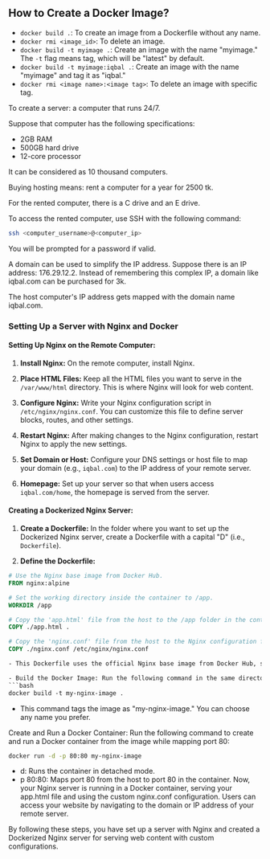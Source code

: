 ## How to Create a Docker Image?

- `docker build .`: To create an image from a Dockerfile without any name.
- `docker rmi <image_id>`: To delete an image.
- `docker build -t myimage .`: Create an image with the name "myimage." The `-t` flag means tag, which will be "latest" by default.
- `docker build -t myimage:iqbal .`: Create an image with the name "myimage" and tag it as "iqbal."
- `docker rmi <image name>:<image tag>`: To delete an image with specific tag.

To create a server: a computer that runs 24/7.

Suppose that computer has the following specifications:
- 2GB RAM
- 500GB hard drive
- 12-core processor

It can be considered as 10 thousand computers.

Buying hosting means: rent a computer for a year for 2500 tk.

For the rented computer, there is a C drive and an E drive.

To access the rented computer, use SSH with the following command:

```sh
ssh <computer_username>@<computer_ip>
 ```

You will be prompted for a password if valid.

A domain can be used to simplify the IP address. Suppose there is an IP address: 176.29.12.2. Instead of remembering this complex IP, a domain like iqbal.com can be purchased for 3k.

The host computer's IP address gets mapped with the domain name iqbal.com.

### Setting Up a Server with Nginx and Docker

#### Setting Up Nginx on the Remote Computer:

1. **Install Nginx:** On the remote computer, install Nginx.

2. **Place HTML Files:** Keep all the HTML files you want to serve in the `/var/www/html` directory. This is where Nginx will look for web content.

3. **Configure Nginx:** Write your Nginx configuration script in `/etc/nginx/nginx.conf`. You can customize this file to define server blocks, routes, and other settings.

4. **Restart Nginx:** After making changes to the Nginx configuration, restart Nginx to apply the new settings.

5. **Set Domain or Host:** Configure your DNS settings or host file to map your domain (e.g., `iqbal.com`) to the IP address of your remote server.

6. **Homepage:** Set up your server so that when users access `iqbal.com/home`, the homepage is served from the server.

#### Creating a Dockerized Nginx Server:

1. **Create a Dockerfile:** In the folder where you want to set up the Dockerized Nginx server, create a Dockerfile with a capital "D" (i.e., `Dockerfile`).

2. **Define the Dockerfile:**

```Dockerfile
# Use the Nginx base image from Docker Hub.
FROM nginx:alpine

# Set the working directory inside the container to /app.
WORKDIR /app

# Copy the 'app.html' file from the host to the /app folder in the container.
COPY ./app.html .

# Copy the 'nginx.conf' file from the host to the Nginx configuration folder in the container.
COPY ./nginx.conf /etc/nginx/nginx.conf

- This Dockerfile uses the official Nginx base image from Docker Hub, sets up a working directory inside the container, and copies your HTML and Nginx configuration files into it.

- Build the Docker Image: Run the following command in the same directory as your Dockerfile to build the Docker image:
```bash
docker build -t my-nginx-image .
```

- This command tags the image as "my-nginx-image." You can choose any name you prefer.

Create and Run a Docker Container: Run the following command to create and run a Docker container from the image while mapping port 80:
```bash
docker run -d -p 80:80 my-nginx-image
```

- d: Runs the container in detached mode.
- p 80:80: Maps port 80 from the host to port 80 in the container.
Now, your Nginx server is running in a Docker container, serving your app.html file and using the custom nginx.conf configuration. Users can access your website by navigating to the domain or IP address of your remote server.

By following these steps, you have set up a server with Nginx and created a Dockerized Nginx server for serving web content with custom configurations.
